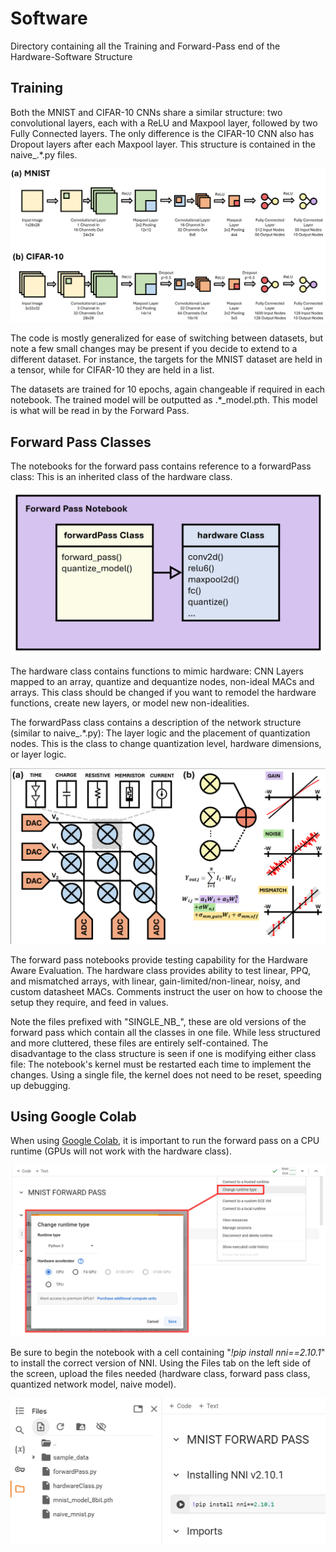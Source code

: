 # Software

Directory containing all the Training and Forward-Pass end of the Hardware-Software Structure

## Training

Both the MNIST and CIFAR-10 CNNs share a similar structure: two convolutional layers, each with a ReLU and Maxpool layer, followed by two Fully Connected layers. The only difference is the CIFAR-10 CNN also has Dropout layers after each Maxpool layer. This structure is contained in the naive_.\*.py files.

![MNIST and CIFAR-10 CNN Structures](Figures/CNNstructComp.png?raw=true)

The code is mostly generalized for ease of switching between datasets, but note a few small changes may be present if you decide to extend to a different dataset. For  instance, the targets for the MNIST dataset are held in a tensor, while for CIFAR-10 they are held in a list.

The datasets are trained for 10 epochs, again changeable if required in each notebook. The trained model will be outputted as .\*_model.pth. This model is what will be read in by the Forward Pass.

## Forward Pass Classes

The notebooks for the forward pass contains reference to a forwardPass class: This is an inherited class of the hardware class. 

![Class structure for the Forward Pass. The hardware class contains description of hardware for layers, quantize nodes, MACs, and arrays. The forwardPass class describes the network structure: Both layer logic and quantization node structure.](Figures/classStructure.png?raw=true)

The hardware class contains functions to mimic hardware: CNN Layers mapped to an array, quantize and dequantize nodes, non-ideal MACs and arrays. This class should be changed if you want to remodel the hardware functions, create new layers, or model new non-idealities.

The forwardPass class contains a description of the network structure (similar to naive_.\*.py): The layer logic and the placement of quantization nodes. This is the class to change quantization level, hardware dimensions, or layer logic.

![Examples of analog non-idealities](Figures/analogNonLinearity.png?raw=true)

The forward pass notebooks provide testing capability for the Hardware Aware Evaluation. The hardware class provides ability to test linear, PPQ, and mismatched arrays, with linear, gain-limited/non-linear, noisy, and custom datasheet MACs. Comments instruct the user on how to choose the setup they require, and feed in values.

Note the files prefixed with "SINGLE_NB_", these are old versions of the forward pass which contain all the classes in one file. While less structured and more cluttered, these files are entirely self-contained. The disadvantage to the class structure is seen if one is modifying either class file: The notebook's kernel must be restarted each time to implement the changes. Using a single file, the kernel does not need to be reset, speeding up debugging.

## Using Google Colab

When using [Google Colab](https://colab.research.google.com/drive/1vEENyFYD09R2yWCXvbNjc2Sqhw4Rlqbs?usp=sharing), it is important to run the forward pass on a CPU runtime (GPUs will not work with the hardware class). 

![Connecting to CPU runtime on Google Colab](Figures/colabRuntime.png?raw=true)

Be sure to begin the notebook with a cell containing "*!pip install nni==2.10.1*" to install the correct version of NNI. Using the Files tab on the left side of the screen, upload the files needed (hardware class, forward pass class, quantized network model, naive model).

![Install NNI and upload correct files](Figures/colabFiles.png?raw=true)